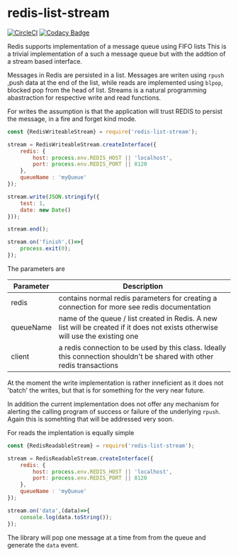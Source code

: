 # redis-list-stream
[![CircleCI](https://circleci.com/gh/nickfloros/redis-list-stream.svg?style=svg)](https://circleci.com/gh/nickfloros/redis-list-stream) [![Codacy Badge](https://api.codacy.com/project/badge/Grade/cf9630a2c0014fce8d5e63a0807d9738)](https://www.codacy.com/app/nickfloros/redis-list-stream?utm_source=github.com&amp;utm_medium=referral&amp;utm_content=nickfloros/redis-stream-list&amp;utm_campaign=Badge_Grade)

Redis supports implementation of a message queue using FIFO lists 
This is a trivial implementation of a such a message queue but with the addtion of a stream based interface. 

Messages in Redis are persisted in a list. Messages are writen using ```rpush``` ,push data at the end of the list, while reads are implemented using ```blpop```, blocked pop from the head of list. Streams is a natural programming abastraction for respective write and read functions. 

For writes the assumption is that the application will trust REDIS to persist the message, in a fire and forget kind mode. 

```javascript
const {RedisWriteableStream} = require('redis-list-stream');

stream = RedisWriteableStream.createInterface({
	redis: {
		host: process.env.REDIS_HOST || 'localhost',
		port: process.env.REDIS_PORT || 8120
	},
	queueName : 'myQueue'
});

stream.write(JSON.stringify({
	test: 1,
	date: new Date()
}));

stream.end();

stream.on('finish',()=>{
	process.exit(0);
});

````

The parameters are 

 Parameter | Description 
-----------|-------------
 redis  | contains normal redis parameters for creating a connection for more see redis documentation 
 queueName | name of the queue / list created in Redis. A new list will be created if it does not exists otherwise will use the existing one 
 client | a redis connection to be used by this class. Ideally this connection shouldn't be shared with other redis transactions 

At the moment the write implementation is rather inneficient as it does not 'batch' the writes, but that is for something for the very near future.

In addition the current implementation does not offer any mechanism for alerting the calling program of success or failure of the underlying ```rpush```. Again this is somehting that will be addressed very soon.

For reads the implentation is equally simple
```javascript
const {RedisReadableStream} = require('redis-list-stream');

stream = RedisReadableStream.createInterface({
	redis: {
		host: process.env.REDIS_HOST || 'localhost',
		port: process.env.REDIS_PORT || 8120
	},
	queueName : 'myQueue'
});

stream.on('data',(data)=>{
	console.log(data.toString());
});

```
The library will pop one message at a time from from the queue and generate the ```data``` event.

